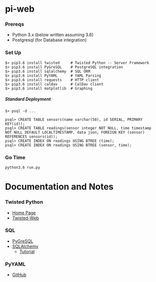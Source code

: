 # pi-web

### Prereqs

* Python 3.x (below written assuming 3.6)
* Postgresql (for Database integration)

### Set Up 

```
$> pip3.6 install twisted     # Twisted Python -- Server Framework
$> pip3.6 install PyGreSQL    # PostgreSQL integration
$> pip3.6 install sqlalchemy  # SQL ORM
$> pip3.6 install PyYAML      # YAML Parsing
$> pip3.6 install requests    # HTTP client
$> pip3.6 install caldav      # CalDav client
$> pip3.6 install matplotlib  # Graphing
```

##### Standard Deployment

```
$> psql -d ...

psql> CREATE TABLE sensors(name varchar(50), id SERIAL, PRIMARY KEY(id));
psql> CREATE TABLE readings(sensor integer NOT NULL, time timestamp NOT NULL DEFAULT LOCALTIMESTAMP, data json, FOREIGN KEY (sensor) REFERENCES sensors(id));
psql> CREATE INDEX ON readings USING BTREE (time);
psql> CREATE INDEX ON readings USING BTREE (sensor, time);
```

### Go Time

```
python3.6 run.py
```

# Documentation and Notes

### Twisted Python

* [Home Page](http://twistedmatrix.com)
* [Twisted-Web](http://twistedmatrix.com/documents/current/web/howto/using-twistedweb.html)

### SQL

* [PyGreSQL](http://www.pygresql.org/)
* [SQLAlchemy](http://www.sqlalchemy.org/)
   * [Tutorial](http://docs.sqlalchemy.org/en/rel_1_1/core/tutorial.html)

### PyYAML

* [GitHub](https://github.com/yaml/pyyaml)